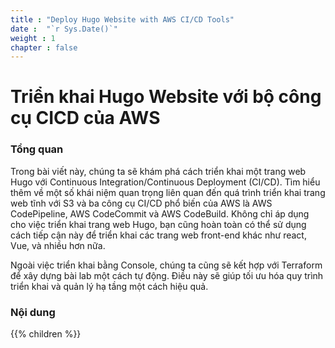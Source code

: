 ```yaml
---
title : "Deploy Hugo Website with AWS CI/CD Tools"
date :  "`r Sys.Date()`" 
weight : 1 
chapter : false
---
```

# Triển khai Hugo Website với bộ công cụ CICD của AWS

### Tổng quan

Trong bài viết này, chúng ta sẽ khám phá cách triển khai một trang web Hugo với Continuous Integration/Continuous Deployment (CI/CD). Tìm hiểu thêm về một số khái niệm quan trọng liên quan đến quá trình triển khai trang web tĩnh với S3 và ba công cụ CI/CD phổ biến của AWS là AWS CodePipeline, AWS CodeCommit và AWS CodeBuild. Không chỉ áp dụng cho việc triển khai trang web Hugo, bạn cũng hoàn toàn có thể sử dụng cách tiếp cận này để triển khai các trang web front-end khác như react, Vue, và nhiều hơn nữa.

Ngoài việc triển khai bằng Console, chúng ta cũng sẽ kết hợp với Terraform để xây dựng bài lab một cách tự động. Điều này sẽ giúp tối ưu hóa quy trình triển khai và quản lý hạ tầng một cách hiệu quả.

### Nội dung

{{% children  %}}
